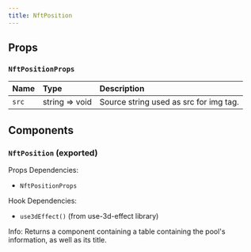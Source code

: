 ```yaml
---
title: NftPosition
---
```


## Props

### `NftPositionProps`

| Name | Type | Description                                                          |
| :--- | :--- | :------------------------------------------------------------------- |
| `src` | string => void | Source string used as src for img tag.

## Components

### `NftPosition` (exported)

Props Dependencies:
- `NftPositionProps`

Hook Dependencies:
- `use3dEffect()` (from use-3d-effect library)

Info: Returns a component containing a table containing the pool's information, as well as its title.
